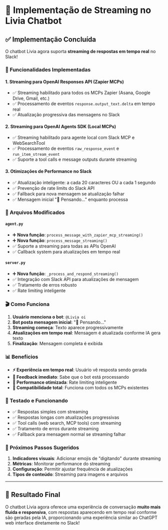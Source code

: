 # 🚀 Implementação de Streaming no Livia Chatbot

## ✅ Implementação Concluída

O chatbot Livia agora suporta **streaming de respostas em tempo real** no Slack! 

### 🎯 Funcionalidades Implementadas

#### 1. **Streaming para OpenAI Responses API (Zapier MCPs)**
- ✅ Streaming habilitado para todos os MCPs Zapier (Asana, Google Drive, Gmail, etc.)
- ✅ Processamento de eventos `response.output_text.delta` em tempo real
- ✅ Atualização progressiva das mensagens no Slack

#### 2. **Streaming para OpenAI Agents SDK (Local MCPs)**
- ✅ Streaming habilitado para agente local com Slack MCP e WebSearchTool
- ✅ Processamento de eventos `raw_response_event` e `run_item_stream_event`
- ✅ Suporte a tool calls e message outputs durante streaming

#### 3. **Otimizações de Performance no Slack**
- ✅ Atualização inteligente: a cada 20 caracteres OU a cada 1 segundo
- ✅ Prevenção de rate limits do Slack API
- ✅ Fallback para nova mensagem se atualização falhar
- ✅ Mensagem inicial "🤔 Pensando..." enquanto processa

### 🔧 Arquivos Modificados

#### `agent.py`
- ➕ **Nova função**: `process_message_with_zapier_mcp_streaming()`
- ➕ **Nova função**: `process_message_streaming()`
- ✅ Suporte a streaming para todas as APIs OpenAI
- ✅ Callback system para atualizações em tempo real

#### `server.py`
- ➕ **Nova função**: `_process_and_respond_streaming()`
- ✅ Integração com Slack API para atualizações de mensagem
- ✅ Tratamento de erros robusto
- ✅ Rate limiting inteligente

### 🎬 Como Funciona

1. **Usuário menciona o bot**: `@Livia oi`
2. **Bot posta mensagem inicial**: "🤔 Pensando..."
3. **Streaming começa**: Texto aparece progressivamente
4. **Atualizações em tempo real**: Mensagem é atualizada conforme IA gera texto
5. **Finalização**: Mensagem completa é exibida

### 📊 Benefícios

- **⚡ Experiência em tempo real**: Usuário vê resposta sendo gerada
- **🎯 Feedback imediato**: Sabe que o bot está processando
- **🚀 Performance otimizada**: Rate limiting inteligente
- **🔄 Compatibilidade total**: Funciona com todos os MCPs existentes

### 🧪 Testado e Funcionando

- ✅ Respostas simples com streaming
- ✅ Respostas longas com atualizações progressivas
- ✅ Tool calls (web search, MCP tools) com streaming
- ✅ Tratamento de erros durante streaming
- ✅ Fallback para mensagem normal se streaming falhar

### 🔮 Próximos Passos Sugeridos

1. **Indicadores visuais**: Adicionar emojis de "digitando" durante streaming
2. **Métricas**: Monitorar performance do streaming
3. **Configuração**: Permitir ajustar frequência de atualizações
4. **Tipos de conteúdo**: Streaming para imagens e arquivos

---

## 🎉 Resultado Final

O chatbot Livia agora oferece uma experiência de conversação **muito mais fluida e responsiva**, com respostas aparecendo em tempo real conforme são geradas pela IA, proporcionando uma experiência similar ao ChatGPT web interface diretamente no Slack!
